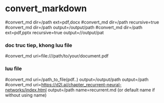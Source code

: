 # convert_markdown
#convert_md dir=/path ext=pdf,docx
#convert_md dir=/path recursive=true
#convert_md dir=/path output=/output/path
#convert_md dir=/path ext=pdf,pptx recursive=true output=//output/pat
### doc truc tiep, khong luu file
#convert_md uri=file:///path/to/your/document.pdf
### luu file
#convert_md uri=/path_to_file(pdf..) output=/output/path output=/path
#convert_md uri=https://d2l.ai/chapter_recurrent-neural-networks/index.html output=/path name=recurrent.md (or default name if without using name)